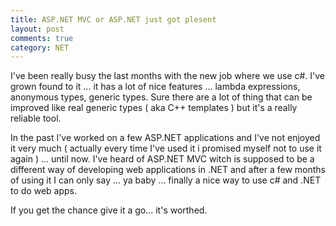 ```yaml
---
title: ASP.NET MVC or ASP.NET just got plesent
layout: post
comments: true
category: NET
---
```

I've been really busy the last months with the new job where we use c#. I've grown found to it ... it has a lot of nice features ... lambda expressions, anonymous types, generic types. Sure there are a lot of thing that can be improved like real generic types ( aka C++ templates ) but it's a really reliable tool.

In the past I've worked on a few ASP.NET applications and I've not enjoyed it very much ( actually every time I've used it i promised myself not to use it again ) ... until now. I've heard of  ASP.NET MVC witch is supposed to be a different way of developing web applications in .NET and after a few months of using it I can only say ... ya baby ... finally a nice way to use c# and .NET to do web apps.

If you get the chance give it a go... it's worthed.